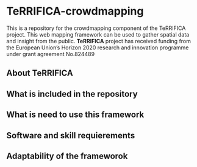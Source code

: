 # TeRRIFICA-crowdmapping
This is a repository for the crowdmapping component of the TeRRIFICA project. This web mapping framework can be used to gather spatial data and insight from the public.
**TeRRIFICA** project has received funding from the European Union’s Horizon 2020 research and innovation programme under grant agreement No.824489

## About TeRRIFICA



## What is included in the repository

## What is need to use this framework

## Software and skill requierements

## Adaptability of the frameworok



